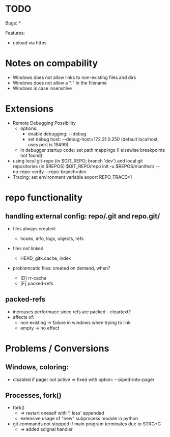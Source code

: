 
# TODO

Bugs:
*

Features:
* upload via https

# Notes on compability

* Windows does not allow links to non-existing files and dirs
* Windows does not allow a ":" in the filename
* Windows is case insensitive

# Extensions

* Remote Debugging Possibility
    * options:
        * enable debugging: --debug
        * set debug host: --debug-host=172.31.0.250
          (default localhost, uses port is 19499)
    * in debugger startup code: set path mappings (! elsewise breakpoints not found)
* using local git-repo (in $GIT_REPO; branch 'dev') and local git repositories (in $REPOS)
    $GIT_REPO/repo init -u $REPOS/manifest/ --no-repo-verify --repo-branch=dev
* Tracing: set environment variable
    export REPO_TRACE=1

# repo functionality

## handling external config: repo/.git and repo.git/

* files always created:
    * hooks, info, logs, objects, refs

* files not linked
    * HEAD, gitk.cache, index

* problemcatic files: created on demand, when?
    * [D] rr-cache
    * [F] packed-refs

## packed-refs

* increases performace since refs are packed - cleartext?
* affects of:
    * non existing -> failure in windows when trying to link
    * empty -> no effect


# Problems / Conversions

## Windows, coloring:

* disabled if pager not active => fixed with option: --piped-into-pager

## Processes, fork()

* fork()
    * => restart oneself with '| less' appended
    * extensive usage of "new" subprocess module in python
* git commands not stopped if main program terminates due to STRG+C
    * => added sdignal handler
